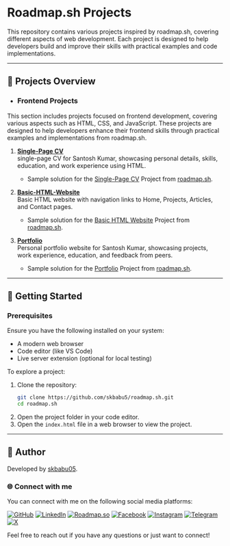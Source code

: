 # Roadmap.sh Projects

This repository contains various projects inspired by roadmap.sh, covering different aspects of web development. Each project is designed to help developers build and improve their skills with practical examples and code implementations.

---

## 📁 Projects Overview

* ### Frontend Projects 

This section includes projects focused on frontend development, covering various aspects such as HTML, CSS, and JavaScript. These projects are designed to help developers enhance their frontend skills through practical examples and implementations from roadmap.sh.

1. **[Single-Page CV](https://github.com/skbabu5/roadmap.sh/tree/main/1Single-Page-CV)**  
   single-page CV for Santosh Kumar, showcasing personal details, skills, education, and work experience using HTML.

   - Sample solution for the [Single-Page CV](https://roadmap.sh/projects/single-page-cv)  Project from [roadmap.sh](https://roadmap.sh/).

2. **[Basic-HTML-Website](https://github.com/skbabu5/roadmap.sh/tree/main/2Basic-HTML-Website)**  
   Basic HTML website with navigation links to Home, Projects, Articles, and Contact pages.

   - Sample solution for the [Basic HTML Website](https://roadmap.sh/projects/basic-html-website)  Project from [roadmap.sh](https://roadmap.sh/).

3. **[Portfolio](https://github.com/skbabu5/roadmap.sh/tree/main/3Portfolio)**  
   Personal portfolio website for Santosh Kumar, showcasing projects, work experience, education, and feedback from peers.

   - Sample solution for the [Portfolio](https://roadmap.sh/projects/portfolio-website)  Project from [roadmap.sh](https://roadmap.sh/).

<!--
Serial-Number. **[Project Name](#)**  
   Description for Project ... -->

<!-- *Add more projects as they are developed.* -->

---

## 🚀 Getting Started

### Prerequisites

Ensure you have the following installed on your system:

- A modern web browser
- Code editor (like VS Code)
- Live server extension (optional for local testing)

To explore a project:

1. Clone the repository:
   ```bash
   git clone https://github.com/skbabu5/roadmap.sh.git
   cd roadmap.sh
   ```
2. Open the project folder in your code editor.
3. Open the `index.html` file in a web browser to view the project.

---

## 👤 Author

Developed by [skbabu05](https://github.com/skbabu5).

### 🌐 Connect with me

You can connect with me on the following social media platforms:

[![GitHub](https://img.shields.io/badge/GitHub-181717?style=for-the-badge&logo=github&logoColor=white)](https://github.com/skbabu5) [![LinkedIn](https://img.shields.io/badge/LinkedIn-0077B5?style=for-the-badge&logo=linkedin&logoColor=white)](https://www.linkedin.com/in/skbabu05/) [![Roadmap.so](https://img.shields.io/badge/Roadmap.so-000000?style=for-the-badge&logo=roadmap.sh&logoColor=white)](https://roadmap.sh/u/skbabu05) [![Facebook](https://img.shields.io/badge/Facebook-1877F2?style=for-the-badge&logo=facebook&logoColor=white)](https://www.facebook.com/skbabu05) [![Instagram](https://img.shields.io/badge/Instagram-E4405F?style=for-the-badge&logo=instagram&logoColor=white)](https://www.instagram.com/skbabu_5/) [![Telegram](https://img.shields.io/badge/Telegram-2CA5E0?style=for-the-badge&logo=telegram&logoColor=white)](https://t.me/skbabu05) [![X](https://img.shields.io/badge/X-000000?style=for-the-badge&logo=x&logoColor=white)](https://x.com/skbabu05)

Feel free to reach out if you have any questions or just want to connect!
